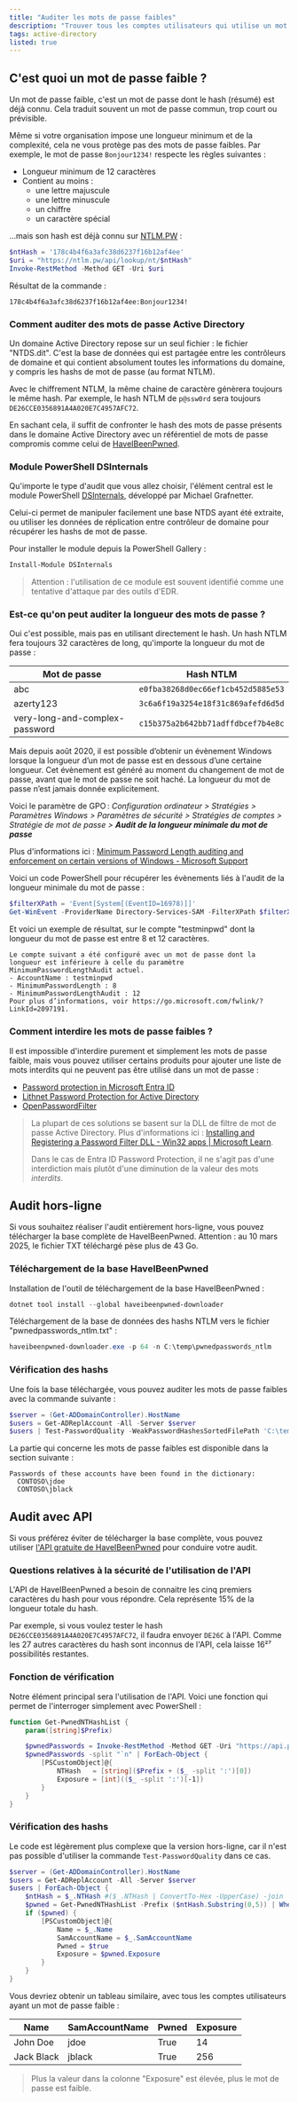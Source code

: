```yaml
---
title: "Auditer les mots de passe faibles"
description: "Trouver tous les comptes utilisateurs qui utilise un mot de passe faible avec HaveIBeenPwned"
tags: active-directory
listed: true
---
```


## C'est quoi un mot de passe faible ?

Un mot de passe faible, c'est un mot de passe dont le hash (résumé) est déjà connu. Cela traduit souvent un mot de passe commun, trop court ou prévisible.

Même si votre organisation impose une longueur minimum et de la complexité, cela ne vous protège pas des mots de passe faibles. Par exemple, le mot de passe `Bonjour1234!` respecte les règles suivantes :

- Longueur minimum de 12 caractères
- Contient au moins :
  - une lettre majuscule
  - une lettre minuscule
  - un chiffre
  - un caractère spécial

...mais son hash est déjà connu sur [NTLM.PW](https://ntlm.pw/) :

```powershell
$ntHash = '178c4b4f6a3afc38d6237f16b12af4ee'
$uri = "https://ntlm.pw/api/lookup/nt/$ntHash"
Invoke-RestMethod -Method GET -Uri $uri
```

Résultat de la commande :

```plaintext
178c4b4f6a3afc38d6237f16b12af4ee:Bonjour1234!
```

### Comment auditer des mots de passe Active Directory

Un domaine Active Directory repose sur un seul fichier : le fichier "NTDS.dit". C'est la base de données qui est partagée entre les contrôleurs de domaine et qui contient absolument toutes les informations du domaine, y compris les hashs de mot de passe (au format NTLM).

Avec le chiffrement NTLM, la même chaine de caractère génèrera toujours le même hash. Par exemple, le hash NTLM de `p@ssw0rd` sera toujours `DE26CCE0356891A4A020E7C4957AFC72`.

En sachant cela, il suffit de confronter le hash des mots de passe présents dans le domaine Active Directory avec un référentiel de mots de passe compromis comme celui de [HaveIBeenPwned](https://haveibeenpwned.com/).

### Module PowerShell DSInternals

Qu'importe le type d'audit que vous allez choisir, l'élément central est le module PowerShell [DSInternals](https://github.com/MichaelGrafnetter/DSInternals), développé par Michael Grafnetter.

Celui-ci permet de manipuler facilement une base NTDS ayant été extraite, ou utiliser les données de réplication entre contrôleur de domaine pour récupérer les hashs de mot de passe.

Pour installer le module depuis la PowerShell Gallery :

```powershell
Install-Module DSInternals
```

> Attention : l'utilisation de ce module est souvent identifié comme une tentative d'attaque par des outils d'EDR.

### Est-ce qu'on peut auditer la longueur des mots de passe ?

Oui c'est possible, mais pas en utilisant directement le hash. Un hash NTLM fera toujours 32 caractères de long, qu'importe la longueur du mot de passe :

Mot de passe | Hash NTLM
------------ | ---------
abc | `e0fba38268d0ec66ef1cb452d5885e53`
azerty123 | `3c6a6f19a3254e18f31c869afefd6d5d`
very-long-and-complex-password | `c15b375a2b642bb71adffdbcef7b4e8c`

Mais depuis août 2020, il est possible d’obtenir un évènement Windows lorsque la longueur d’un mot de passe est en dessous d’une certaine longueur. Cet évènement est généré au moment du changement de mot de passe, avant que le mot de passe ne soit haché. La longueur du mot de passe n’est jamais donnée explicitement.

Voici le paramètre de GPO : *Configuration ordinateur > Stratégies > Paramètres Windows > Paramètres de sécurité > Stratégies de comptes > Stratégie de mot de passe > **Audit de la longueur minimale du mot de passe***

Plus d'informations ici : [Minimum Password Length auditing and enforcement on certain versions of Windows - Microsoft Support](https://support.microsoft.com/en-us/topic/minimum-password-length-auditing-and-enforcement-on-certain-versions-of-windows-5ef7fecf-3325-f56b-cc10-4fd565aacc59)

Voici un code PowerShell pour récupérer les évènements liés à l'audit de la longueur minimale du mot de passe :

```powershell
$filterXPath = 'Event[System[(EventID=16978)]]'
Get-WinEvent -ProviderName Directory-Services-SAM -FilterXPath $filterXPath
```

Et voici un exemple de résultat, sur le compte "testminpwd" dont la longueur du mot de passe est entre 8 et 12 caractères.

```plaintext
Le compte suivant a été configuré avec un mot de passe dont la longueur est inférieure à celle du paramètre MinimumPasswordLengthAudit actuel. 
- AccountName : testminpwd 
- MinimumPasswordLength : 8
- MinimumPasswordLengthAudit : 12
Pour plus d’informations, voir https://go.microsoft.com/fwlink/?LinkId=2097191. 
```

### Comment interdire les mots de passe faibles ?

Il est impossible d'interdire purement et simplement les mots de passe faible, mais vous pouvez utiliser certains produits pour ajouter une liste de mots interdits qui ne peuvent pas être utilisé dans un mot de passe :

- [Password protection in Microsoft Entra ID](https://learn.microsoft.com/en-us/entra/identity/authentication/concept-password-ban-bad)
- [Lithnet Password Protection for Active Directory](https://github.com/lithnet/ad-password-protection)
- [OpenPasswordFilter](https://github.com/jephthai/OpenPasswordFilter)

> La plupart de ces solutions se basent sur la DLL de filtre de mot de passe Active Directory. Plus d'informations ici : [Installing and Registering a Password Filter DLL - Win32 apps \| Microsoft Learn](https://learn.microsoft.com/en-us/windows/win32/secmgmt/installing-and-registering-a-password-filter-dll).
>
> Dans le cas de Entra ID Password Protection, il ne s'agit pas d'une interdiction mais plutôt d'une diminution de la valeur des mots *interdits*.

## Audit hors-ligne

Si vous souhaitez réaliser l'audit entièrement hors-ligne, vous pouvez télécharger la base complète de HaveIBeenPwned. Attention : au 10 mars 2025, le fichier TXT téléchargé pèse plus de 43 Go.

### Téléchargement de la base HaveIBeenPwned

Installation de l'outil de téléchargement de la base HaveIBeenPwned :

```powershell
dotnet tool install --global haveibeenpwned-downloader
```

Téléchargement de la base de données des hashs NTLM vers le fichier "pwnedpasswords_ntlm.txt" :

```powershell
haveibeenpwned-downloader.exe -p 64 -n C:\temp\pwnedpasswords_ntlm
```

### Vérification des hashs

Une fois la base téléchargée, vous pouvez auditer les mots de passe faibles avec la commande suivante :

```powershell
$server = (Get-ADDomainController).HostName
$users = Get-ADReplAccount -All -Server $server
$users | Test-PasswordQuality -WeakPasswordHashesSortedFilePath 'C:\temp\pwnedpasswords_ntlm.txt'
```

La partie qui concerne les mots de passe faibles est disponible dans la section suivante :

```plaintext
Passwords of these accounts have been found in the dictionary:
  CONTOSO\jdoe
  CONTOSO\jblack
```

## Audit avec API

Si vous préférez éviter de télécharger la base complète, vous pouvez utiliser [l'API gratuite de HaveIBeenPwned](https://haveibeenpwned.com/API/v3#PwnedPasswords) pour conduire votre audit.

### Questions relatives à la sécurité de l'utilisation de l'API

L'API de HaveIBeenPwned a besoin de connaitre les cinq premiers caractères du hash pour vous répondre. Cela représente 15% de la longueur totale du hash.

Par exemple, si vous voulez tester le hash `DE26CCE0356891A4A020E7C4957AFC72`, il faudra envoyer `DE26C` à l'API. Comme les 27 autres caractères du hash sont inconnus de l'API, cela laisse 16²⁷ possibilités restantes.

### Fonction de vérification

Notre élément principal sera l'utilisation de l'API. Voici une fonction qui permet de l'interroger simplement avec PowerShell :

```powershell
function Get-PwnedNTHashList {
    param([string]$Prefix)

    $pwnedPasswords = Invoke-RestMethod -Method GET -Uri "https://api.pwnedpasswords.com/range/$Prefix`?mode=ntlm"
    $pwnedPasswords -split "`n" | ForEach-Object {
        [PSCustomObject]@{
            NTHash   = [string]($Prefix + ($_ -split ':')[0])
            Exposure = [int](($_ -split ':')[-1])
        }
    }
}
```

### Vérification des hashs

Le code est légèrement plus complexe que la version hors-ligne, car il n'est pas possible d'utiliser la commande `Test-PasswordQuality` dans ce cas.

```powershell
$server = (Get-ADDomainController).HostName
$users = Get-ADReplAccount -All -Server $server
$users | ForEach-Object {
    $ntHash = $_.NTHash #($_.NTHash | ConvertTo-Hex -UpperCase) -join ''
    $pwned = Get-PwnedNTHashList -Prefix ($ntHash.Substring(0,5)) | Where-Object {$_.NTHash -eq $nthash}
    if ($pwned) {
        [PSCustomObject]@{
            Name = $_.Name
            SamAccountName = $_.SamAccountName
            Pwned = $true
            Exposure = $pwned.Exposure
        }
    }
}
```

Vous devriez obtenir un tableau similaire, avec tous les comptes utilisateurs ayant un mot de passe faible :

Name | SamAccountName | Pwned | Exposure
---- | -------------- | ----- | --------
John Doe | jdoe | True | 14
Jack Black | jblack | True | 256

> Plus la valeur dans la colonne "Exposure" est élevée, plus le mot de passe est faible.
